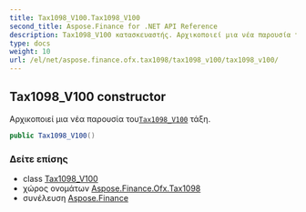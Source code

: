 ```yaml
---
title: Tax1098_V100.Tax1098_V100
second_title: Aspose.Finance for .NET API Reference
description: Tax1098_V100 κατασκευαστής. Αρχικοποιεί μια νέα παρουσία τουTax1098_V100 τάξη.
type: docs
weight: 10
url: /el/net/aspose.finance.ofx.tax1098/tax1098_v100/tax1098_v100/
---
```

## Tax1098_V100 constructor

Αρχικοποιεί μια νέα παρουσία του[`Tax1098_V100`](../) τάξη.

```csharp
public Tax1098_V100()
```

### Δείτε επίσης

* class [Tax1098_V100](../)
* χώρος ονομάτων [Aspose.Finance.Ofx.Tax1098](../../tax1098_v100/)
* συνέλευση [Aspose.Finance](../../../)


